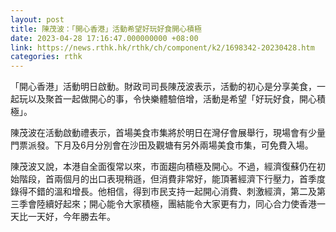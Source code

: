 ```yaml
---
layout: post
title: 陳茂波：「開心香港」活動希望好玩好食開心積極
date: 2023-04-28 17:16:47.000000000 +08:00
link: https://news.rthk.hk/rthk/ch/component/k2/1698342-20230428.htm
categories: rthk
---
```


「開心香港」活動明日啟動。財政司司長陳茂波表示，活動的初心是分享美食，一起玩以及聚首一起做開心的事，令快樂體驗倍增，活動是希望「好玩好食，開心積極」。

陳茂波在活動啟動禮表示，首場美食市集將於明日在灣仔會展舉行，現場會有少量門票派發。下月及6月分別會在沙田及觀塘有另外兩場美食市集，可免費入場。

陳茂波又說，本港自全面復常以來，市面趨向積極及開心。不過，經濟復蘇仍在初始階段，首兩個月的出口表現稍遜，但消費非常好，能頂著經濟下行壓力，首季度錄得不錯的溫和增長。他相信，得到市民支持一起開心消費、刺激經濟，第二及第三季會陸續好起來；開心能令大家積極，團結能令大家更有力，同心合力使香港一天比一天好，今年勝去年。
